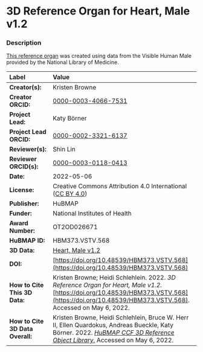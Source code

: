 # 3D Reference Organ for Heart, Male v1.2

### Description
[This reference organ](https://humanatlas.io/3d-reference-library) was created using data from the Visible Human Male provided by the National Library of Medicine.

| Label | Value |
| :------------- |:-------------|
| **Creator(s):** | Kristen Browne |
| **Creator ORCID:** | [0000-0003-4066-7531](https://orcid.org/0000-0003-4066-7531) |
| **Project Lead:** | Katy B&ouml;rner |
| **Project Lead ORCID:** | [0000-0002-3321-6137](https://orcid.org/0000-0002-3321-6137) |
| **Reviewer(s):** | Shin Lin |
| **Reviewer ORCID(s):** |[0000-0003-0118-0413](https://doi.org/10.5072/0000-0003-0118-0413) |
| **Date:** | 2022-05-06 |
| **License:** | Creative Commons Attribution 4.0 International ([CC BY 4.0](https://creativecommons.org/licenses/by/4.0/)) |
| **Publisher:** | HuBMAP |
| **Funder:** | National Institutes of Health |
| **Award Number:** | OT2OD026671 |
| **HuBMAP ID:** | HBM373.VSTV.568 |
| **3D Data:** | [Heart, Male v1.2](https://hubmapconsortium.github.io/ccf-releases/v1.2/models/VH_M_Heart.glb) |
| **DOI:** | [https://doi.org/10.48539/HBM373.VSTV.568](https://doi.org/10.48539/HBM373.VSTV.568) |
| **How to Cite This 3D Data:** | Kristen Browne; Heidi Schlehlein. 2022. *3D Reference Organ for Heart, Male v1.2.* [https://doi.org/10.48539/HBM373.VSTV.568](https://doi.org/10.48539/HBM373.VSTV.568). Accessed on May 6, 2022. |
| **How to Cite 3D Data Overall:** | Kristen Browne, Heidi Schlehlein, Bruce W. Herr II, Ellen Quardokus, Andreas Bueckle, Katy B&ouml;rner. 2022. [*HuBMAP CCF 3D Reference Object Library*.](https://humanatlas.io/3d-reference-library) Accessed on May 6, 2022. |
